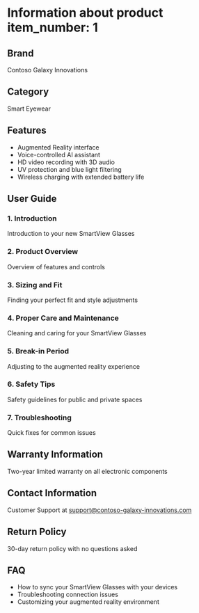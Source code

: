 # Information about product item_number: 1

## Brand
Contoso Galaxy Innovations

## Category
Smart Eyewear

## Features
- Augmented Reality interface
- Voice-controlled AI assistant
- HD video recording with 3D audio
- UV protection and blue light filtering
- Wireless charging with extended battery life

## User Guide

### 1. Introduction
Introduction to your new SmartView Glasses

### 2. Product Overview
Overview of features and controls

### 3. Sizing and Fit
Finding your perfect fit and style adjustments

### 4. Proper Care and Maintenance
Cleaning and caring for your SmartView Glasses

### 5. Break-in Period
Adjusting to the augmented reality experience

### 6. Safety Tips
Safety guidelines for public and private spaces

### 7. Troubleshooting
Quick fixes for common issues

## Warranty Information
Two-year limited warranty on all electronic components

## Contact Information
Customer Support at support@contoso-galaxy-innovations.com

## Return Policy
30-day return policy with no questions asked

## FAQ
- How to sync your SmartView Glasses with your devices
- Troubleshooting connection issues
- Customizing your augmented reality environment
